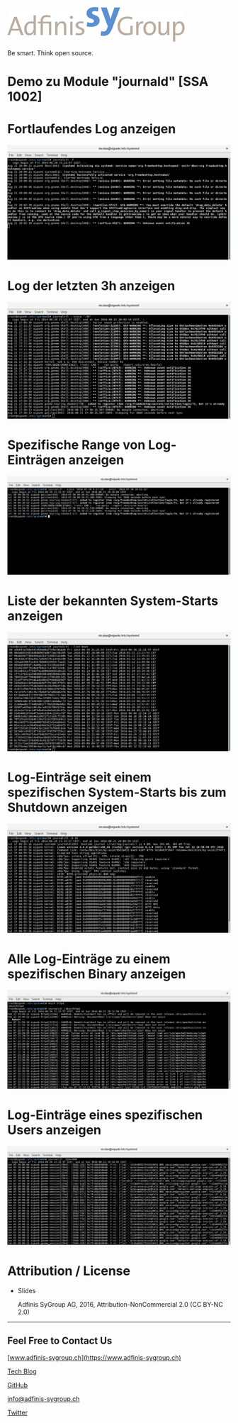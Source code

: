 ![](pics_02/adfinis_sygroup_logo.png)

Be smart. Think open source.

# Demo zu Module "journald" [SSA 1002]

# Fortlaufendes Log anzeigen

![Bild 1](pics_02/demo1.png)

# Log der letzten 3h anzeigen

![Bild 2](pics_02/demo2.png)

# Spezifische Range von Log-Einträgen anzeigen

![Bild 3](pics_02/demo3.png)

# Liste der bekannten System-Starts anzeigen

![Bild 4](pics_02/demo4.png)

# Log-Einträge seit einem spezifischen System-Starts bis zum Shutdown anzeigen

![Bild 5](pics_02/demo5.png)

# Alle Log-Einträge zu einem spezifischen Binary anzeigen

![Bild 6](pics_02/demo6.png)

# Log-Einträge eines spezifischen Users anzeigen

![Bild 7](pics_02/demo7.png)

# Attribution / License

* Slides

  Adfinis SyGroup AG, 2016, Attribution-NonCommercial 2.0 (CC BY-NC 2.0)

---

## Feel Free to Contact Us

[www.adfinis-sygroup.ch](https://www.adfinis-sygroup.ch)

[Tech Blog](https://www.adfinis-sygroup.ch/blog)

[GitHub](https://github.com/adfinis-sygroup)

<info@adfinis-sygroup.ch>

[Twitter](https://twitter.com/adfinissygroup)
